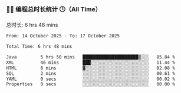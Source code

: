 ### 🧑‍💻 编程总时长统计 🕒（All Time）

<!-- 单独显示总时长 -->
总时长: <!--START_SECTION:waka_total-->6 hrs 48 mins<!--END_SECTION:waka_total-->

<!--START_SECTION:wakaalltime-->

```txt
From: 14 October 2025 - To: 17 October 2025

Total Time: 6 hrs 48 mins

Java         5 hrs 50 mins   █████████████████████▒░░░   85.84 %
XML          46 mins         ███░░░░░░░░░░░░░░░░░░░░░░   11.44 %
HTML         8 mins          ▓░░░░░░░░░░░░░░░░░░░░░░░░   02.08 %
SQL          2 mins          ░░░░░░░░░░░░░░░░░░░░░░░░░   00.61 %
YAML         0 secs          ░░░░░░░░░░░░░░░░░░░░░░░░░   00.02 %
Properties   0 secs          ░░░░░░░░░░░░░░░░░░░░░░░░░   00.00 %
```

<!--END_SECTION:wakaalltime-->



